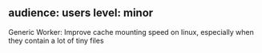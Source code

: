 audience: users
level: minor
---
Generic Worker: Improve cache mounting speed on linux, especially when they contain a lot of tiny files
